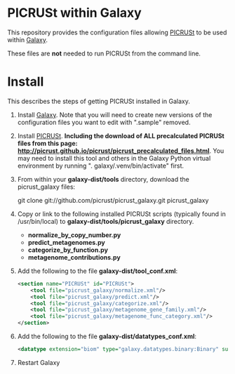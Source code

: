 PICRUSt within Galaxy
=====================

This repository provides the configuration files allowing [PICRUSt](http://picrust.github.com/) to be used within [Galaxy](http://galaxyproject.org/).

These files are **not** needed to run PICRUSt from the command line.

Install
=======

This describes the steps of getting PICRUSt installed in Galaxy.

1. Install [Galaxy](http://galaxyproject.org/). Note that you will need to create new versions of the configuration files you want to edit with ".sample" removed.

2. Install [PICRUSt](http://picrust.github.com/). **Including the download of ALL precalculated PICRUSt files from this page: http://picrust.github.io/picrust/picrust_precalculated_files.html**. You may need to install this tool and others in the Galaxy Python virtual environment by running ". galaxy/.venv/bin/activate" first.

3. From within your **galaxy-dist/tools** directory, download the picrust_galaxy files:

    git clone git://github.com/picrust/picrust_galaxy.git picrust_galaxy  

4. Copy or link to the following installed PICRUSt scripts (typically found in /usr/bin/local) to **galaxy-dist/tools/picrust_galaxy** directory.

    * **normalize_by_copy_number.py**
    * **predict_metagenomes.py**
    * **categorize_by_function.py**
    * **metagenome_contributions.py**  

5. Add the following to the file **galaxy-dist/tool_conf.xml**:

    ```xml    
    <section name="PICRUSt" id="PICRUSt">  
        <tool file="picrust_galaxy/normalize.xml"/>  
        <tool file="picrust_galaxy/predict.xml"/>  
        <tool file="picrust_galaxy/categorize.xml"/>  
        <tool file="picrust_galaxy/metagenome_gene_family.xml"/>
        <tool file="picrust_galaxy/metagenome_func_category.xml"/>
   </section>  
    ```

7. Add the following to the file **galaxy-dist/datatypes_conf.xml**:

    ```xml
    <datatype extension="biom" type="galaxy.datatypes.binary:Binary" subclass="true" display_in_upload="true" />  
    ```

8. Restart Galaxy
